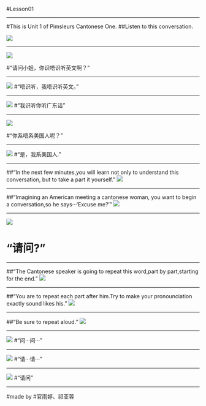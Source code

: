 #Lesson01

---

#This is Unit 1 of Pimsleurs Cantonese One.
##Listen to this conversation.

![](images/for.jpg)

---


![](images/qingwen.jpg)


#“请问小姐，你识唔识听英文啊？”

---

![](images/yiwen.jpg)
#“唔识听，我唔识听英文。”

---


![](images/guangdonghua.jpg)
#“我识听你听广东话”

---

![](images/meiguo.jpg)

#“你系唔系美国人呢？”

---

![](images/American.jpg)
#“是，我系美国人.”

---

##“In the next few minutes,you will learn not only to understand this conversation, but to take a part it yourself.”
![](images/for.jpg)

---

##“Imagining an American meeting a cantonese woman, you want to begin a conversation,so he says···‘Excuse me?’”
![](images/for.jpg)

---


![](images/wenhao.jpg)
# “请问?”

---

##“The Cantonese speaker is going to repeat this word,part by part,starting for the end.”
![](images/for.jpg)

---

##“You are to repeat each part after him.Try to make your pronounciation  exactly sound likes his.”
![](images/for.jpg)

---

##“Be sure to repeat aloud.”
![](images/for.jpg)

---

![](images/wenhao.jpg)
#“问···问···”

---

![](images/qing.jpg)
#“请···请···”

---

![](images/wenhao.jpg)
#“请问”

---
#made by
#官雨婷、祁亚蓉




